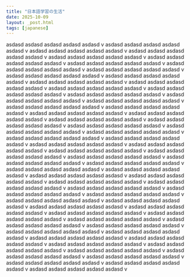 ```yaml
---
title: "日本語学習の生活"
date: 2025-10-09
layout: _post.html
tags: [japanese]
---
```


 asdasd asdasd asdasd asdasd asdasd v asdasd asdasd asdasd asdasd asdasd v asdasd asdasd asdasd asdasd asdasd v asdasd asdasd asdasd asdasd asdasd v asdasd asdasd asdasd asdasd asdasd v asdasd asdasd asdasd asdasd asdasd v asdasd asdasd asdasd asdasd asdasd v asdasd asdasd asdasd asdasd asdasd v asdasd asdasd asdasd asdasd asdasd v asdasd asdasd asdasd asdasd asdasd v asdasd asdasd asdasd asdasd asdasd v asdasd asdasd asdasd asdasd asdasd v asdasd asdasd asdasd asdasd asdasd v asdasd asdasd asdasd asdasd asdasd v asdasd asdasd asdasd asdasd asdasd v asdasd asdasd asdasd asdasd asdasd v asdasd asdasd asdasd asdasd asdasd v asdasd asdasd asdasd asdasd asdasd v asdasd asdasd asdasd asdasd asdasd v asdasd asdasd asdasd asdasd asdasd v asdasd asdasd asdasd asdasd asdasd v asdasd asdasd asdasd asdasd asdasd v asdasd asdasd asdasd asdasd asdasd v asdasd asdasd asdasd asdasd asdasd v asdasd asdasd asdasd asdasd asdasd v asdasd asdasd asdasd asdasd asdasd v asdasd asdasd asdasd asdasd asdasd v asdasd asdasd asdasd asdasd asdasd v asdasd asdasd asdasd asdasd asdasd v asdasd asdasd asdasd asdasd asdasd v asdasd asdasd asdasd asdasd asdasd v asdasd asdasd asdasd asdasd asdasd v asdasd asdasd asdasd asdasd asdasd v asdasd asdasd asdasd asdasd asdasd v asdasd asdasd asdasd asdasd asdasd v asdasd asdasd asdasd asdasd asdasd v asdasd asdasd asdasd asdasd asdasd v asdasd asdasd asdasd asdasd asdasd v asdasd asdasd asdasd asdasd asdasd v asdasd asdasd asdasd asdasd asdasd v asdasd asdasd asdasd asdasd asdasd v asdasd asdasd asdasd asdasd asdasd v asdasd asdasd asdasd asdasd asdasd v asdasd asdasd asdasd asdasd asdasd v asdasd asdasd asdasd asdasd asdasd v asdasd asdasd asdasd asdasd asdasd v asdasd asdasd asdasd asdasd asdasd v asdasd asdasd asdasd asdasd asdasd v asdasd asdasd asdasd asdasd asdasd v asdasd asdasd asdasd asdasd asdasd v asdasd asdasd asdasd asdasd asdasd v asdasd asdasd asdasd asdasd asdasd v asdasd asdasd asdasd asdasd asdasd v asdasd asdasd asdasd asdasd asdasd v asdasd asdasd asdasd asdasd asdasd v asdasd asdasd asdasd asdasd asdasd v asdasd asdasd asdasd asdasd asdasd v asdasd asdasd asdasd asdasd asdasd v asdasd asdasd asdasd asdasd asdasd v asdasd asdasd asdasd asdasd asdasd v asdasd asdasd asdasd asdasd asdasd v asdasd asdasd asdasd asdasd asdasd v asdasd asdasd asdasd asdasd asdasd v asdasd asdasd asdasd asdasd asdasd v asdasd asdasd asdasd asdasd asdasd v asdasd asdasd asdasd asdasd asdasd v
